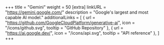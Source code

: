 +++
title = "Gemini"
weight = 50
[extra]
linkURL = "https://gemini.google.com/"
description = "Google's largest and most capable AI model."
additionalLinks = [
  { url = "https://github.com/GoogleCloudPlatform/generative-ai", icon = "/icons/github.svg", tooltip = "GitHub Repository" },
  { url = "https://ai.google.dev/", icon = "/icons/api.svg", tooltip = "API reference" },
]
+++